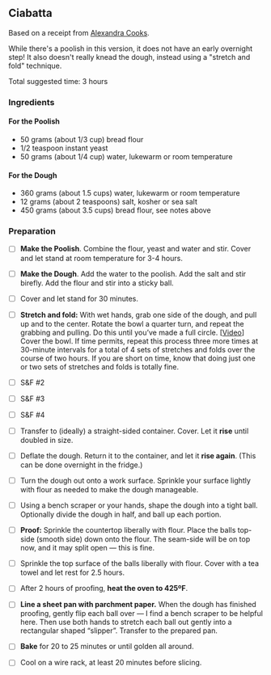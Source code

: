 ## Ciabatta

Based on a receipt from [Alexandra Cooks](https://alexandracooks.com/2021/06/26/how-to-make-ciabatta-bread/).

While there's a poolish in this version, it does not have an early overnight step! It also doesn't really knead the dough, instead using a "stretch and fold" technique.

Total suggested time: 3 hours

### Ingredients

#### For the Poolish

- 50 grams (about 1/3 cup) bread flour
- 1/2 teaspoon instant yeast
- 50 grams (about 1/4 cup) water, lukewarm or room temperature

#### For the Dough

- 360 grams (about 1.5 cups) water, lukewarm or room temperature
- 12 grams (about 2 teaspoons) salt, kosher or sea salt
- 450 grams (about 3.5 cups) bread flour, see notes above

### Preparation

- [ ] **Make the Poolish**. Combine the flour, yeast and water and stir. Cover and let stand at room temperature for 3-4 hours.
- [ ] **Make the Dough**. Add the water to the poolish. Add the salt and stir birefly. Add the flour and stir into a sticky ball.
- [ ] Cover and let stand for 30 minutes.
- [ ] **Stretch and fold:** With wet hands, grab one side of the dough, and pull up and to the center. Rotate the bowl a quarter turn, and repeat the grabbing and pulling. Do this until you’ve made a full circle. [[Video](https://youtu.be/H9RuCGUCIfQ)] Cover the bowl. If time permits, repeat this process three more times at 30-minute intervals for a total of 4 sets of stretches and folds over the course of two hours.  If you are short on time, know that doing just one or two sets of stretches and folds is totally fine.
- [ ] S&F #2
- [ ] S&F #3
- [ ] S&F #4
- [ ] Transfer to (ideally) a straight-sided container. Cover. Let it **rise** until doubled in size. 
- [ ] Deflate the dough. Return it to the container, and let it **rise again**. (This can be done overnight in the fridge.)
- [ ] Turn the dough out onto a work surface. Sprinkle your surface lightly with flour as needed to make the dough manageable. 
- [ ] Using a bench scraper or your hands, shape the dough into a tight ball. Optionally divide the dough in half, and ball up each portion.
- [ ] **Proof:** Sprinkle the countertop liberally with flour. Place the balls top-side (smooth side) down onto the flour. The seam-side will be on top now, and it may split open — this is fine. 
- [ ] Sprinkle the top surface of the balls liberally with flour. Cover with a tea towel and let rest for 2.5 hours. 
- [ ] After 2 hours of proofing, **heat the oven to 425ºF**. 
- [ ] **Line a sheet pan with parchment paper.** When the dough has finished proofing, gently flip each ball over — I find a bench scraper to be helpful here. Then use both hands to stretch each ball out gently into a rectangular shaped “slipper”. Transfer to the prepared pan. 
- [ ] **Bake** for 20 to 25 minutes or until golden all around.
- [ ] Cool on a wire rack, at least 20 minutes before slicing. 

